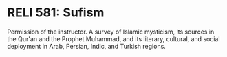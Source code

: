 # RELI 581: Sufism

Permission of the instructor. A survey of Islamic mysticism, its sources in the Qur'an and the Prophet Muhammad, and its literary, cultural, and social deployment in Arab, Persian, Indic, and Turkish regions.